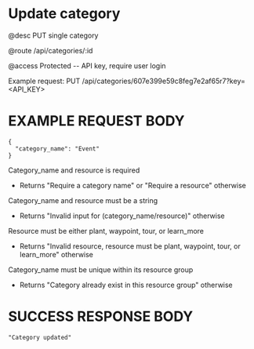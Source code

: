 # Update category
@desc PUT single category

@route /api/categories/:id

@access Protected -- API key, require user login

Example request: PUT /api/categories/607e399e59c8feg7e2af65r7?key=<API_KEY>

# EXAMPLE REQUEST BODY
```
{
  "category_name": "Event"
}
```

Category_name and resource is required
- Returns "Require a category name" or "Require a resource" otherwise

Category_name and resource must be a string
- Returns "Invalid input for (category_name/resource)" otherwise

Resource must be either plant, waypoint, tour, or learn_more
- Returns "Invalid resource, resource must be plant, waypoint, tour, or learn_more" otherwise

Category_name must be unique within its resource group
- Returns "Category already exist in this resource group" otherwise

# SUCCESS RESPONSE BODY
```
"Category updated"
```